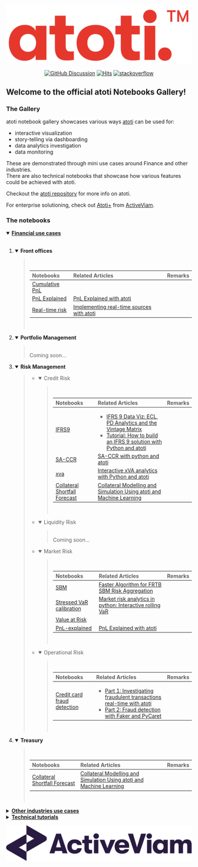 

<p align="center">
  <img src="./assets/logo.png" alt="atoti logo">
</p>

<p align="center">
  <a href="https://github.com/atoti/atoti/discussions"><img src="https://img.shields.io/github/discussions/atoti/atoti" alt="GitHub Discussion"></a>
  <a href="https://hits.seeyoufarm.com"><img src="https://hits.seeyoufarm.com/api/count/incr/badge.svg?url=https%3A%2F%2Fgithub.com%2Fatoti%2Fnotebooks&count_bg=%23FF7375&title_bg=%23555555&icon=&icon_color=%23E7E7E7&title=hits&edge_flat=false" alt="Hits"></a>
  <a href="https://stackoverflow.com/questions/tagged/atoti"><img src="https://img.shields.io/badge/StackOverflow-atoti-f58024.svg" alt="stackoverflow"></a>
</p>

## Welcome to the official **atoti** Notebooks Gallery!

### The Gallery
atoti notebook gallery showcases various ways [atoti](https://www.atoti.io/) can be used for:
- interactive visualization 
- story-telling via dashboarding
- data analytics investigation
- data monitoring

These are demonstrated through mini use cases around Finance and other industries.  
There are also technical notebooks that showcase how various features could be achieved with atoti. 

Checkout the [atoti repository](https://github.com/atoti/atoti) for more info on atoti.

For enterprise solutioning, check out [Atoti+](https://www.activeviam.com/atoti-2022/) from [ActiveViam](https://www.activeviam.com/atoti-2022/).

### The notebooks

<details open>
  <summary><b><ins>Financial use cases<ins/></b></summary>

<br/>

<ol>
<li>
<details open>
  <summary><b>Front offices</b></summary><blockquote>
  
  <br/>
  
|Notebooks|Related Articles|Remarks
|--|--|--
|[Cumulative PnL](notebooks\01-use-cases\finance\front-offices\cumulative-pnl\main.ipynb)||
|[PnL Explained](notebooks\01-use-cases\finance\front-offices\pnl-explained\main.ipynb)|[PnL Explained with atoti](https://www.atoti.io/articles/pnl-explained-with-atoti/)|
|[Real-time risk](notebooks\01-use-cases\finance\front-offices\real-time-risk\main.ipynb)|[Implementing real-time sources with atoti](https://www.atoti.io/guides/implementing-real-time-sources-with-atoti/)|

  <br/>
</blockquote></details>

</li>
   
<li>
<details open>
  <summary><b>Portfolio Management</b></summary><blockquote>
  
  <br/>
Coming soon...
 <br/>
  
</blockquote></details>
  </li>
  <li>
<details open>
  <summary><b>Risk Management</b></summary><blockquote>
 
<ul>
<li> 
<details open><summary>Credit Risk</summary><blockquote>

  <br/>
  
|Notebooks|Related Articles|Remarks
|--|--|--
|[IFRS9](notebooks\01-use-cases\finance\risk-management\credit-risk\ifrs9\main.ipynb)|<ul><li>[IFRS 9 Data Viz: ECL, PD Analytics and the Vintage Matrix](https://www.atoti.io/articles/ifrs-9-data-viz-ecl-pd-analytics-and-the-vintage-matrix/)</li><li>[Tutorial: How to build an IFRS 9 solution with Python and atoti](https://www.atoti.io/articles/tutorial-how-to-build-an-ifrs-9-solution-with-python-and-atoti/)</li></ul>
|[SA-CCR](notebooks\01-use-cases\finance\risk-management\credit-risk\sa-ccr\main.ipynb)| [SA-CCR with python and atoti](https://www.atoti.io/articles/sa-ccr-with-python-and-atoti/)
|[xva](notebooks\01-use-cases\finance\risk-management\credit-risk\xva\main.ipynb)|[Interactive xVA analytics with Python and atoti](https://www.atoti.io/articles/interactive-xva-analytics-with-python-and-atoti/)|
|[Collateral Shortfall Forecast](notebooks\01-use-cases\finance\treasury\collateral-shortfall-forecast\notebooks/main.ipynb)|[Collateral Modelling and Simulation Using atoti and Machine Learning](https://www.atoti.io/articles/collateral-modelling-and-simulation-using-atoti-and-machine-learning/)|

<br/>

</blockquote></details>
  
</li>
<li> 
<details open><summary>Liquidity Risk</summary><blockquote>

<br/>
Coming soon...
<br/>
  
</blockquote></details>

  </li>
<li> 
<details open><summary>Market Risk</summary><blockquote>

  
<br/>
  
|Notebooks|Related Articles|Remarks
|--|--|--
|[SBM](notebooks\01-use-cases\finance\risk-management\market-risk\sbm\main.ipynb)|[Faster Algorithm for FRTB SBM Risk Aggregation](https://www.atoti.io/articles/faster-algorithm-for-frtb-sbm-risk-aggregation/) 
|[Stressed VaR calibration](notebooks\01-use-cases\finance\risk-management\market-risk\stressed-var-calibration\main.ipynb)|[Market risk analytics in python: Interactive rolling VaR](https://www.atoti.io/articles/market-risk-analytics-in-python-interactive-rolling-var/)
|[Value at Risk](value-at-risk/main.ipynb)||
|[PnL-explained](notebooks\01-use-cases\finance\front-offices\pnl-explained\main.ipynb)|[PnL Explained with atoti](https://www.atoti.io/articles/pnl-explained-with-atoti/)|

<br/>

  
</blockquote></details>
  
</li>
<li> 
<details open><summary>Operational Risk</summary><blockquote>

<br/>
  
|Notebooks|Related Articles|Remarks
|--|--|--
|[Credit card fraud detection](notebooks\01-use-cases\finance\risk-management\operational-risk\credit-card-fraud-detection\main.ipynb)|<ul><li>[Part 1: Investigating fraudulent transactions real-time with atoti](https://www.atoti.io/articles/credit-card-fraud-detection-part1/)</li><li>[Part 2: Fraud detection with Faker and PyCaret](https://www.atoti.io/articles/credit-card-fraud-detection-part2//)</li></ul>

<br/>

</blockquote></details>
</li>
</ul> 

</blockquote></details>
    
  </li>
  <li>
<details open>
  <summary><b>Treasury</b></summary><blockquote>
  
  <br/>
  
|Notebooks|Related Articles|Remarks
|--|--|--
|[Collateral Shortfall Forecast](notebooks\01-use-cases\finance\treasury\collateral-shortfall-forecast\notebooks/main.ipynb)|[Collateral Modelling and Simulation Using atoti and Machine Learning](https://www.atoti.io/articles/collateral-modelling-and-simulation-using-atoti-and-machine-learning/)|

  <br/>
</blockquote></details>

</li>
</ol>
</details>
  
<details>
  <summary><b><ins>Other industries use cases<ins/></b></summary>

<br/>
    
|Notebooks|Related Articles|Remarks
|--|--|--
|[Airline Industry](notebooks\01-use-cases\other-industries\airline-industry\main.ipynb)||
|[Auto Cube](notebooks\01-use-cases\other-industries\auto-cube\main.ipynb)||
|[Baseball](notebooks\01-use-cases\other-industries\baseball\main.ipynb)||
|[Bike sales](notebooks\01-use-cases\other-industries\bike-sales\main.ipynb)||
|[Burritos](notebooks\01-use-cases\other-industries\burritos\main.ipynb)||
|[California Solar](notebooks\01-use-cases\other-industries\ca-solar\main.ipynb)||
|[Christmas Nyan](notebooks\01-use-cases\other-industries\christmas-nyan\main.ipynb)||
|[Data profiling](notebooks\01-use-cases\other-industries\col-data-profile\main.ipynb)||
|[Customer churn](notebooks\01-use-cases\other-industries\customer-churn\main.ipynb)||
|[Digital marketing dashboard](notebooks\01-use-cases\other-industries\digital-marketing-dashboard\main.ipynb)||
|[Drug efficacy](notebooks\01-use-cases\other-industries\drug-efficacy\main.ipynb)||
|[Food processing](notebooks\01-use-cases\other-industries\food-processing\main.ipynb)||
|[Formula one](notebooks\01-use-cases\other-industries\formula-one\main.ipynb)||
|[French presidential election](notebooks\01-use-cases\other-industries\french-presidential-election\main.ipynb)||
|[Geopricing](notebooks\01-use-cases\other-industries\geopricing\main.ipynb)||
|[Global covid data](notebooks\01-use-cases\other-industries\global-covid-data\main.ipynb)||
|[HR dashboard](notebooks\01-use-cases\other-industries\hr-dashboard\main.ipynb)||
|[Influencers analysis](notebooks\01-use-cases\other-industries\influencers-analysis\notebooks\main.ipynb)||
|[Iot load](notebooks\01-use-cases\other-industries\iot-load\main.ipynb)||
|[Object detection](notebooks\01-use-cases\other-industries\object-detection\main.ipynb)||
|[Pokemon analysis](notebooks\01-use-cases\other-industries\pokemon\main.ipynb)||
|[Pricing simulations around product classes](notebooks\01-use-cases\other-industries\pricing-simulations-around-product-classes\main.ipynb)||
|[Reddit](notebooks\01-use-cases\other-industries\reddit\main.ipynb)||
|[Sales commission](notebooks\01-use-cases\other-industries\sales-commission\main.ipynb)||
|[Sales cube](notebooks\01-use-cases\other-industries\sales_cube\main.ipynb)||
|[Sub population analysis](notebooks\01-use-cases\other-industries\sub-population-analysis\main.ipynb)||
|[Twitter sentiment impact on cryptocurrency prediction](notebooks\01-use-cases\other-industries\twitter\main.ipynb)||
|[VAR impact in premier league](notebooks\01-use-cases\other-industries\var-impact-in-premier-league\main.ipynb)||
|[Veteran employment ](notebooks\01-use-cases\other-industries\veteran-emp\main.ipynb)||
|[Wine analytics](notebooks\01-use-cases\other-industries\wine-analytics\main-full.ipynb)||
|[World population](notebooks\01-use-cases\other-industries\world-population\main.ipynb)||
    
<br/>
    </details>

    
<details>
  <summary><b><ins>Technical tutorials<ins/></b></summary>

<br/>

|Notebooks|Related media content|Remarks
|--|--|--
|[Weighted averages with currency conversions](notebooks\02-technical-tutorials\currency-conv-with-weighted-ave\main.ipynb)||
|[Currency conversion](notebooks\02-technical-tutorials\currency-conversion\main.ipynb)||
|[Excel and atoti](notebooks\02-technical-tutorials\excel-and-atoti\main.ipynb)||
|[Multidimensional analysis](notebooks\02-technical-tutorials\multidimensional-analysis\main.ipynb)||
|[Rollup hierarchies](notebooks\02-technical-tutorials\rollup-hierarchies\main.ipynb)||
|[Security implementation - Basic authentication](notebooks\02-technical-tutorials\security-implementation\01-Basic-authentication.ipynb)||
|[Security implementation - OIDC with Auth0](notebooks\02-technical-tutorials\security-implementation\02-OIDC-Auth0.ipynb)||
|[Security implementation - OIDC with Google](notebooks\02-technical-tutorials\security-implementation\03-OIDC-Google.ipynb)||
|[Security implementation - LDAP](notebooks\02-technical-tutorials\security-implementation\04-LDAP.ipynb)||
|[Security implementation](notebooks\02-technical-tutorials\security-implementation\main.ipynb)||
|[Topcount](notebooks\02-technical-tutorials\topcount\atoti.ipynb)||
|[VAR benchmark](notebooks\02-technical-tutorials\var-benchmark\main.ipynb)||
|[Weighted averages](notebooks\02-technical-tutorials\weighted-averages\main.ipynb)||

    
</details>

<p align="center">
  <img src="./assets/ActiveViam-RVB-150dpi.png" alt="atoti logo">
</p>

